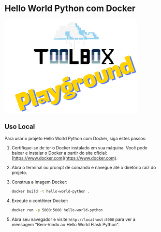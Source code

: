 # Hello World Python com Docker
![Toolbox](../img/toolbox-playground.png)

## Uso Local

Para usar o projeto Hello World Python com Docker, siga estes passos:

1. Certifique-se de ter o Docker instalado em sua máquina. Você pode baixar e instalar o Docker a partir do site oficial: [https://www.docker.com](https://www.docker.com).

2. Abra o terminal ou prompt de comando e navegue até o diretório raiz do projeto.

3. Construa a imagem Docker:
    ```bash
    docker build -t hello-world-python .
    ```

4. Execute o contêiner Docker:
    ```bash
    docker run -p 5000:5000 hello-world-python
    ```

5. Abra seu navegador e visite `http://localhost:5000` para ver a mensagem "Bem-Vindo ao Hello World Flask Python".
